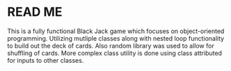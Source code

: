 # READ ME

This is a fully functional Black Jack game which focuses on object-oriented programming. 
Utilizing mutliple classes along with nested loop functionality to build out the deck of cards. 
Also random library was used to allow for shuffling of cards. More complex class utility is done using class attributed for 
inputs to other classes. 
